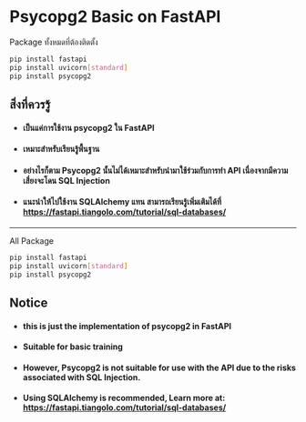 # Psycopg2 Basic on FastAPI

Package ทั้งหมดที่ต้องติดตั้ง
```sh
pip install fastapi
pip install uvicorn[standard]
pip install psycopg2
```
## สิ่งที่ควรรู้
- #### เป็นแค่การใช้งาน psycopg2 ใน FastAPI
- #### เหมาะสำหรับเรียนรู้พื้นฐาน
- #### อย่างไรก็ตาม Psycopg2 นั้นไม่ได้เหมาะสำหรับนำมาใช้ร่วมกับการทำ API เนื่องจากมีความเสี่ยงจะโดน SQL Injection
- #### แนะนำให้ไปใช้งาน SQLAlchemy แทน สามารถเรียนรู้เพิ่มเติมได้ที่ https://fastapi.tiangolo.com/tutorial/sql-databases/
-------------------------------------------------------------------------------------------------------------

All Package
```sh
pip install fastapi
pip install uvicorn[standard]
pip install psycopg2
```
## Notice
- #### this is just the implementation of psycopg2 in FastAPI
- #### Suitable for basic training
- #### However, Psycopg2 is not suitable for use with the API due to the risks associated with SQL Injection.
- #### Using SQLAlchemy is recommended, Learn more at: https://fastapi.tiangolo.com/tutorial/sql-databases/
